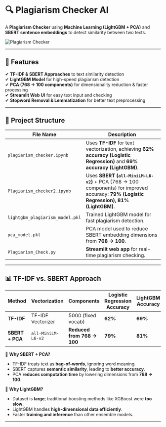 # 🔍 Plagiarism Checker AI

A **Plagiarism Checker** using **Machine Learning (LightGBM + PCA)** and **SBERT sentence embeddings** to detect similarity between two texts.

![Plagiarism Checker]([(https://github.com/Shiva8164/Plagiarism_Checker_ai/blob/main/Plagerised_image.png)])

---

## 🚀 Features
✔ **TF-IDF & SBERT Approaches** to text similarity detection  
✔ **LightGBM Model** for high-speed plagiarism detection  
✔ **PCA (768 → 100 components)** for dimensionality reduction & faster processing  
✔ **Streamlit Web UI** for easy text input and checking  
✔ **Stopword Removal & Lemmatization** for better text preprocessing  

---

## 📂 Project Structure

| **File Name** | **Description** |
|--------------|---------------|
| `plagiarism_checker.ipynb` | Uses **TF-IDF** for text vectorization, achieving **62% accuracy (Logistic Regression)** and **69% accuracy (LightGBM)**. |
| `Plagiarism_checker2.ipynb` | Uses **SBERT (`all-MiniLM-L6-v2`)** + PCA (768 → 100 components) for improved accuracy: **79% (Logistic Regression), 81% (LightGBM)**. |
| `lightgbm_plagiarism_model.pkl` | Trained LightGBM model for fast plagiarism detection. |
| `pca_model.pkl` | PCA model used to reduce SBERT embedding dimensions from **768 → 100**. |
| `Plagiarism_Check.py` | **Streamlit web app** for real-time plagiarism checking. |

---

## 📊 TF-IDF vs. SBERT Approach

| **Method** | **Vectorization** | **Components** | **Logistic Regression Accuracy** | **LightGBM Accuracy** |
|------------|------------------|---------------|-------------------------|-----------------|
| **TF-IDF** | TF-IDF Vectorizer | 5000 (fixed vocab) | **62%** | **69%** |
| **SBERT + PCA** | `all-MiniLM-L6-v2` | **Reduced from 768 → 100** | **79%** | **81%** |

🔹 **Why SBERT + PCA?**  
- TF-IDF treats text as **bag-of-words**, ignoring word meaning.  
- SBERT captures **semantic similarity**, leading to **better accuracy**.  
- PCA **reduces computation time** by lowering dimensions from **768 → 100**.  

🔹 **Why LightGBM?**  
- Dataset is **large**; traditional boosting methods like XGBoost were **too slow**.  
- LightGBM handles **high-dimensional data efficiently**.  
- Faster **training and inference** than other ensemble models.

---
